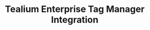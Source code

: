 ---
title: Tealium Enterprise Tag Manager Integration
integrationName: Tealium
logo: tealium-integration.png
slug: tealium
categories: 
 - tag-manager
 - featured
highlights: |
    Referral SaaSquatch's Tealium Enterprise Tag Management integration leverages your existing Tealium setup to install your referral program without needing to edit your website.
keyFeatures:
 - Drag-and-Drop code snippet install
 - Leverage existing Tealium Tag Manager setup
 - No webpage editing required
 - Completely configure your referral program through the SaaSquatch Portal.
moreInfo:
 - "[Tealium Tag Manager Quickstart Guide](/guides/tealium)"
 - "[Install Guide for Marketers](/guides/morp-install)"
category: landingPage
template: intergrationLander.html
---